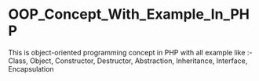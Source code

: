 # OOP_Concept_With_Example_In_PHP
This is object-oriented programming concept in PHP with all example like :-  Class, Object, Constructor, Destructor, Abstraction, Inheritance, Interface, Encapsulation
